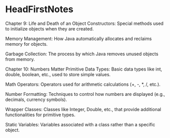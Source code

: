 # HeadFirstNotes

Chapter 9: Life and Death of an Object
Constructors: Special methods used to initialize objects when they are created.

Memory Management: How Java automatically allocates and reclaims memory for objects.

Garbage Collection: The process by which Java removes unused objects from memory.

Chapter 10: Numbers Matter
Primitive Data Types: Basic data types like int, double, boolean, etc., used to store simple values.

Math Operators: Operators used for arithmetic calculations (+, -, *, /, etc.).

Number Formatting: Techniques to control how numbers are displayed (e.g., decimals, currency symbols).

Wrapper Classes: Classes like Integer, Double, etc., that provide additional functionalities for primitive types.

Static Variables: Variables associated with a class rather than a specific object.
